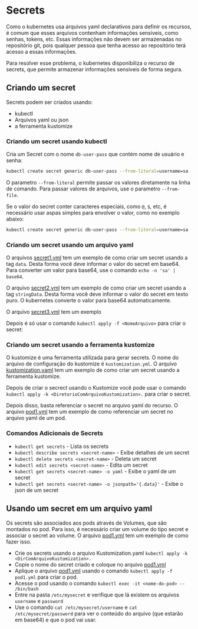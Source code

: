 # Secrets

Como o kubernetes usa arquivos yaml declarativos para definir os recursos, é comum que esses arquivos contenham informações sensíveis, como senhas, tokens, etc. Essas informações não devem ser armazenadas no repositório git, pois qualquer pessoa que tenha acesso ao repositório terá acesso a essas informações.

Para resolver esse problema, o kubernetes disponibiliza o recurso de secrets, que permite armazenar informações sensíveis de forma segura.
  

## Criando um secret
Secrets podem ser criados usando:
- kubectl
- Arquivos yaml ou json
- a ferramenta kustomize

### Criando um secret usando kubectl
Cria um Secret com o nome `db-user-pass` que contém nome de usuário e senha:
```bash
kubectl create secret generic db-user-pass --from-literal=username=sa --from-literal=password=sa
```
O parametro `--from-literal` permite passar os valores diretamente na linha de comando. Para passar valores de arquivos, use o parametro `--from-file`.

Se o valor do secret conter caracteres especiais, como `@`, `$`, etc, é necessário usar aspas simples para envolver o valor, como no exemplo abaixo:
```bash
kubectl create secret generic db-user-pass --from-literal=username=sa --from-literal=password='sa@123'
```


### Criando um secret usando um arquivo yaml
O arquivos [secret1.yml](secret1.yml) tem um exemplo de como criar um secret usando a tag `data`. Desta forma você deve informar o valor do secret em base64. Para converter um valor para base64, use o comando `echo -n 'sa' | base64`. 

O arquivo [secret2.yml](secret2.yml) tem um exemplo de como criar um secret usando a tag `stringData`. Desta forma você deve informar o valor do secret em texto puro. O kubernetes converte o valor para base64 automaticamente.

O arquivo [secret3.yml](secret3.yml) tem um exemplo 

Depois é só usar o comando `kubectl apply -f <NomeArquivo>` para criar o secret:


### Criando um secret usando a ferramenta kustomize
O kustomize é uma ferramenta utilizada para gerar secrets. O nome do arquivo de configuração do kustomize é `kustomization.yml`. O arquivo [kustomization.yaml](kustomization.yaml) tem um exemplo de como criar um secret usando a ferramenta kustomize.

Depois de criar o secrect usando o Kustomize você pode usar o comando `kubectl apply -k <DiretorioComArquivoKustomization>.` para criar o secret.


Depois disso, basta referenciar o secret no arquivo yaml do recurso. O arquivo [pod1.yml](pod1.yml) tem um exemplo de como referenciar um secret no arquivo yaml de um pod.


### Comandos Adicionais de Secrets
- `kubectl get secrets` - Lista os secrets
- `kubectl describe secrets <secret-name>` - Exibe detalhes de um secret
- `kubectl delete secrets <secret-name>` - Deleta um secret
- `kubectl edit secrets <secret-name>` - Edita um secret
- `kubectl get secrets <secret-name> -o yaml` - Exibe o yaml de um secret
- `kubectl get secrets <secret-name> -o jsonpath='{.data}'` - Exibe o json de um secret     

## Usando um secret em um arquivo yaml
Os secrets são associados aos pods através de Volumes, que são montados no pod. Para isso, é necessário criar um volume do tipo secret e associar o secret ao volume. O arquivo [pod1.yml](pod1.yml) tem um exemplo de como fazer isso.

- Crie os secrets usando o arquivo Kustomization.yaml `kubectl apply -k <DirComArquivoKustomization>.`
- Copie o nome do secret criado e coloque no arquivo [pod1.yml](pod1.yml)
- Aplique o arquivo [pod1.yml](pod1.yml) usando o comando `kubectl apply -f pod1.yml` para criar o pod.
- Acesse o pod usando o comando `kubectl exec -it <nome-do-pod> -- /bin/bash`
- Entre na pasta `/etc/mysecret` e verifique que lá existem os arquivos `username` e `password`
- Use o comando `cat /etc/mysecret/username` e `cat /etc/mysecret/password` para ver o conteúdo do arquivo (que estarão em base64) e que o pod vai usar.
